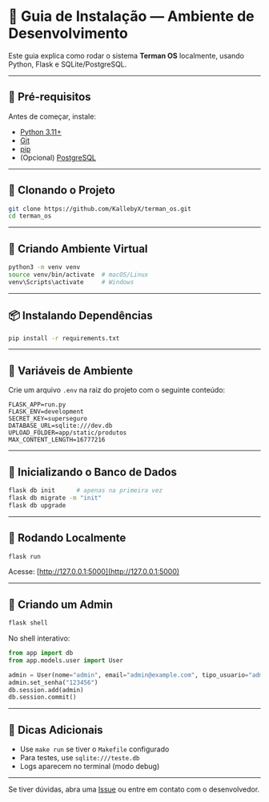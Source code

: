 # 🧪 Guia de Instalação — Ambiente de Desenvolvimento

Este guia explica como rodar o sistema **Terman OS** localmente, usando Python, Flask e SQLite/PostgreSQL.

---

## 🧰 Pré-requisitos

Antes de começar, instale:

- [Python 3.11+](https://www.python.org/downloads/)
- [Git](https://git-scm.com/downloads)
- [pip](https://pip.pypa.io/en/stable/installation/)
- (Opcional) [PostgreSQL](https://www.postgresql.org/download/)

---

## 🚀 Clonando o Projeto

```bash
git clone https://github.com/KallebyX/terman_os.git
cd terman_os
```

---

## 🐍 Criando Ambiente Virtual

```bash
python3 -m venv venv
source venv/bin/activate  # macOS/Linux
venv\Scripts\activate     # Windows
```

---

## 📦 Instalando Dependências

```bash
pip install -r requirements.txt
```

---

## 🔐 Variáveis de Ambiente

Crie um arquivo `.env` na raiz do projeto com o seguinte conteúdo:

```env
FLASK_APP=run.py
FLASK_ENV=development
SECRET_KEY=superseguro
DATABASE_URL=sqlite:///dev.db
UPLOAD_FOLDER=app/static/produtos
MAX_CONTENT_LENGTH=16777216
```

---

## 🧱 Inicializando o Banco de Dados

```bash
flask db init      # apenas na primeira vez
flask db migrate -m "init"
flask db upgrade
```

---

## 🧪 Rodando Localmente

```bash
flask run
```

Acesse: [http://127.0.0.1:5000](http://127.0.0.1:5000)

---

## 👤 Criando um Admin

```bash
flask shell
```

No shell interativo:

```python
from app import db
from app.models.user import User

admin = User(nome="admin", email="admin@example.com", tipo_usuario="admin")
admin.set_senha("123456")
db.session.add(admin)
db.session.commit()
```

---

## 🧼 Dicas Adicionais

- Use `make run` se tiver o `Makefile` configurado
- Para testes, use `sqlite:///teste.db`
- Logs aparecem no terminal (modo debug)

---

Se tiver dúvidas, abra uma [Issue](https://github.com/KallebyX/terman_os/issues) ou entre em contato com o desenvolvedor.
